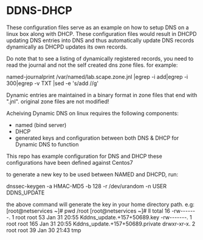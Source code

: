 # DDNS-DHCP

These configuration files serve as an example on how to setup DNS on a linux box along with DHCP.
These configuration files would result in DHCPD updating DNS entries into DNS and thus automatically
update DNS records dynamically as DHCPD updates its own records.

Do note that to see a listing of dynamically registered records, you need to read the journal and 
not the self created dns zone files. for example:

named-journalprint /var/named/lab.scape.zone.jnl |egrep -i add|egrep -i 300|egrep -v TXT |sed -e 's/add //g'

Dynamic entries are maintained in a binary format in zone files that end with ".jnl". original zone files
are not modified!


Acheiving Dynamic DNS on linux requires the following components:
- named (bind server)
- DHCP
- generated keys and configuration between both DNS & DHCP for Dynamic DNS to function

This repo has example configuration for DNS and DHCP
these configurations have been defined against Centos7 

to generate a new key to be used between NAMED and DHCPD, run:

dnssec-keygen -a HMAC-MD5 -b 128 -r /dev/urandom -n USER DDNS_UPDATE

the above command will generate the key in your home directory path. e.g:
[root@netservices ~]# pwd
/root
[root@netservices ~]# ll
total 16
-rw-------. 1 root root   53 Jan 31 20:55 Kddns_update.+157+50689.key
-rw-------. 1 root root  165 Jan 31 20:55 Kddns_update.+157+50689.private
drwxr-xr-x. 2 root root   39 Jan 30 21:43 tmp

